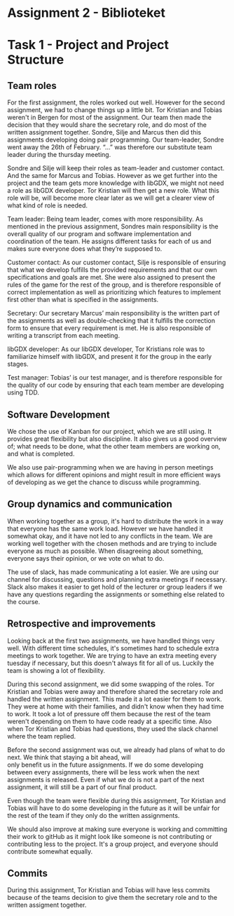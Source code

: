 # Assignment 2 - Biblioteket

# Task 1 - Project and Project Structure

## Team roles

For the first assignment, the roles worked out well. 
However for the second assignment, we had to change things up a little bit. 
Tor Kristian and Tobias weren't in Bergen for most of the assignment. Our team then made the decision that they
would share the secretary role, and do most of the written assignment together. 
Sondre, Silje and Marcus then did this assignments developing doing pair programming. 
Our team-leader, Sondre went away the 26th of February. “...” was therefore our substitute team leader during the
thursday meeting. 

Sondre and Silje will keep their roles as team-leader and customer contact. And the same for Marcus and Tobias.
However as we get further into the project and the team gets more knowledge with libGDX, 
we might not need a role as libGDX developer. 
Tor Kristian will then get a new role. 
What this role will be, will become more clear later as we will get a clearer view of what kind of role is needed. 

Team leader: Being team leader, comes with more responsibility. 
As mentioned in the previous assignment, 
Sondres main responsibility is the overall quality of our program and software implementation and 
coordination of the team. 
He assigns different tasks for each of us and makes sure everyone does what they’re supposed to. 

Customer contact: As our customer contact, Silje is responsible of ensuring that what we develop fulfills 
the provided requirements and that our own specifications and goals are met. 
She were also assigned to present the rules of the game for the rest of the group, 
and is therefore responsible of correct implementation as well as prioritizing which features to implement first other
than what is specified in the assignments. 

Secretary: Our secretary Marcus’ main responsibility is the written part of the assignments as well 
as double-checking that it fulfills the correction form to ensure that every requirement is met. 
He is also responsible of writing a transcript from each meeting. 

libGDX developer: As our libGDX developer, Tor Kristians role was to familiarize himself with libGDX, and present it
for the group in the early stages. 

Test manager: Tobias’ is our test manager, and is therefore responsible for the quality of our code by ensuring 
that each team member are developing using TDD.


## Software Development 

We chose the use of Kanban for our project, which we are still using. It provides great 
flexibility but also discipline. It also gives us a good overview of; what needs to be done, 
what the other team members are working on, and what is completed. 

We also use pair-programming when we are having in person meetings which allows for 
different opinions and might result in more efficient ways of developing as we get the chance to 
discuss while programming. 


## Group dynamics and communication

When working together as a group, it's hard to distribute the work in a way that everyone has the same 
work load. However we have handled it somewhat okay, and it have not led to any conflicts in the team.
We are working well together with the chosen methods and are trying to include everyone as much as possible. 
When disagreeing about something, everyone says their opinion, or we vote on what to do. 

The use of slack, has made communicating a lot easier. We are using our channel for discussing, questions and planning
extra meetings if necessary. Slack also makes it easier to get hold of the lecturer or group leaders if we have any 
questions regarding the assignments or something else related to the course. 


## Retrospective and improvements

Looking back at the first two assignments, we have handled things very well. With different time schedules, it's sometimes 
hard to schedule extra meetings to work together. We are trying to have an extra meeting every tuesday if necessary, 
but this doesn't always fit for all of us. Luckily the team is showing a lot of flexibility. 

During this second assignment, we did some swapping of the roles. Tor Kristian and Tobias were away 
and therefore shared the secretary role and handled the written assignment. This made it a lot easier for them to work. 
They were at home with their families, and didn't know when they had time to work. It took a lot of pressure off them
because the rest of the team weren't depending on them to have code ready at a specific time.
Also when Tor Kristian and Tobias had questions, they used the slack channel where the team replied.

Before the second assignment was out, we already had plans of what to do next. We think that staying a bit ahead, will  
only benefit us in the future assignments. If we do some developing between every assignments, 
there will be less work when the next assignments is released. Even if what we do is not a part of the next assignment, 
it will still be a part of our final product. 

Even though the team were flexible during this assignment, Tor Kristian and Tobias will have to do some developing 
in the future as it will be unfair for the rest of the team if they only do the written assignments. 

We should also improve at making sure everyone is working and committing their work to gitHub as it might look like 
someone is not contributing or contributing less to the project. It's a group project, and everyone should contribute
somewhat equally. 


## Commits 

During this assignment, Tor Kristian and Tobias will have less commits because of the teams decision to give them the 
secretary role and to the written assigment together. 


 


